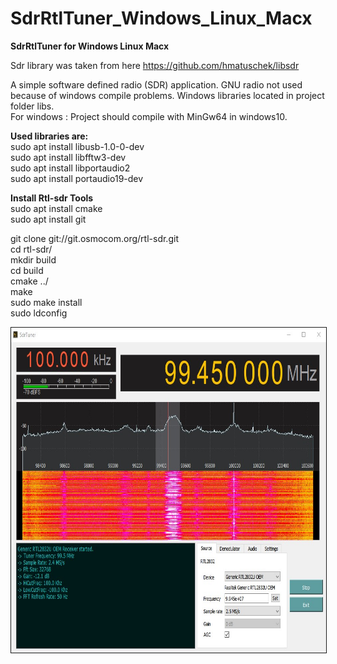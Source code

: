 # SdrRtlTuner_Windows_Linux_Macx
 <b>SdrRtlTuner for Windows Linux Macx</b>
 
 Sdr library was taken from here https://github.com/hmatuschek/libsdr
 
 A simple software defined radio (SDR) application.
 GNU radio not used because of windows compile problems.
 Windows libraries located in project folder libs.</br>
 For windows : Project should compile with MinGw64 in windows10.</br>
 
 <b>Used libraries are:</b></br>
 sudo apt install libusb-1.0-0-dev</br>
 sudo apt install libfftw3-dev </br>
 sudo apt install libportaudio2 </br>
 sudo apt install portaudio19-dev</br>
 
 <b>Install Rtl-sdr Tools</b></br>
 sudo apt  install cmake</br>
 sudo apt  install git</br>

 git clone git://git.osmocom.org/rtl-sdr.git</br>
 cd rtl-sdr/</br>
 mkdir build</br>
 cd build</br>
 cmake ../</br>
 make</br>
 sudo make install</br>
 sudo ldconfig</br>

<p align="center"><a href="https://github.com/takyonxxx/SdrRtlTuner_Windows_Linux_Macx/blob/master/rtl-sdr.jpg">
		<img src="https://github.com/takyonxxx/SdrRtlTuner_Windows_Linux_Macx/blob/master/rtl-sdr.jpg" 
		name="Image3" align="bottom" width="800" height="520" border="1"></a></p>
